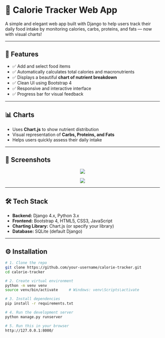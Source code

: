 # 🥗 Calorie Tracker Web App

A simple and elegant web app built with Django to help users track their daily food intake by monitoring calories, carbs, proteins, and fats — now with visual charts!

---

## 🚀 Features

- ✅ Add and select food items
- ✅ Automatically calculates total calories and macronutrients
- ✅ Displays a beautiful **chart of nutrient breakdown**
- ✅ Clean UI using Bootstrap 4
- ✅ Responsive and interactive interface
- ✅ Progress bar for visual feedback

---

## 📊 Charts

- Uses **Chart.js**  to show nutrient distribution
- Visual representation of **Carbs, Proteins, and Fats**
- Helps users quickly assess their daily intake

---

## 📸 Screenshots
<p align="center">
  <img src="images/screenshot17.png width="500" />
</p>

<p align="center">
  <img src="images/screenshot18.png width="500" />
</p>



---

## 🛠️ Tech Stack

- **Backend:** Django 4.x, Python 3.x
- **Frontend:** Bootstrap 4, HTML5, CSS3, JavaScript
- **Charting Library:** Chart.js (or specify your library)
- **Database:** SQLite (default Django)

---

## ⚙️ Installation

```bash
# 1. Clone the repo
git clone https://github.com/your-username/calorie-tracker.git
cd calorie-tracker

# 2. Create virtual environment
python -m venv venv
source venv/bin/activate     # Windows: venv\Scripts\activate

# 3. Install dependencies
pip install -r requirements.txt

# 4. Run the development server
python manage.py runserver

# 5. Run this in your browser
http://127.0.0.1:8000/ 

